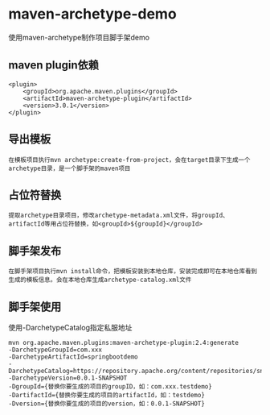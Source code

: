 # maven-archetype-demo
使用maven-archetype制作项目脚手架demo

## maven plugin依赖
```
<plugin>
    <groupId>org.apache.maven.plugins</groupId>
    <artifactId>maven-archetype-plugin</artifactId>
    <version>3.0.1</version>
</plugin>
```

## 导出模板
```
在模板项目执行mvn archetype:create-from-project，会在target目录下生成一个archetype目录，是一个脚手架的maven项目
```

## 占位符替换
```
提取archetype目录项目，修改archetype-metadata.xml文件，将groupId、artifactId等用占位符替换，如<groupId>${groupId}</groupId>
```

## 脚手架发布
```
在脚手架项目执行mvn install命令，把模板安装到本地仓库，安装完成即可在本地仓库看到生成的模板信息。会在本地仓库生成archetype-catalog.xml文件
```

## 脚手架使用
使用-DarchetypeCatalog指定私服地址
```
mvn org.apache.maven.plugins:maven-archetype-plugin:2.4:generate
-DarchetypeGroupId=com.xxx
-DarchetypeArtifactId=springbootdemo
-DarchetypeCatalog=https://repository.apache.org/content/repositories/snapshots/
-DarchetypeVersion=0.0.1-SNAPSHOT
-DgroupId={替换你要生成的项目的groupID，如：com.xxx.testdemo}
-DartifactId={替换你要生成的项目的artifactId，如：testdemo}
-Dversion={替换你要生成的项目的version，如：0.0.1-SNAPSHOT}
```